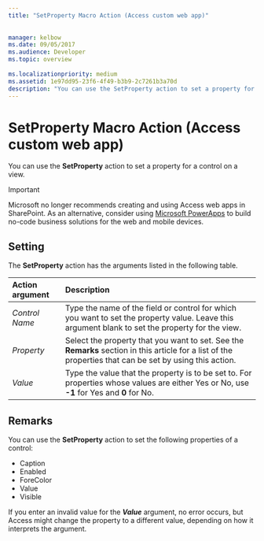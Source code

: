 ```yaml
---
title: "SetProperty Macro Action (Access custom web app)"
 
 
manager: kelbow
ms.date: 09/05/2017
ms.audience: Developer
ms.topic: overview
  
ms.localizationpriority: medium
ms.assetid: 1e97dd95-23f6-4f49-b3b9-2c7261b3a70d
description: "You can use the SetProperty action to set a property for a control on a view."
---
```


# SetProperty Macro Action (Access custom web app)

You can use the **SetProperty** action to set a property for a control on a view.
  
> [!IMPORTANT]
> Microsoft no longer recommends creating and using Access web apps in SharePoint. As an alternative, consider using [Microsoft PowerApps](https://powerapps.microsoft.com/) to build no-code business solutions for the web and mobile devices.
  
## Setting

The **SetProperty** action has the arguments listed in the following table.
  
|**Action argument**|**Description**|
|:-----|:-----|
| _Control Name_ <br/> |Type the name of the field or control for which you want to set the property value. Leave this argument blank to set the property for the view. |
| _Property_ <br/> |Select the property that you want to set. See the **Remarks** section in this article for a list of the properties that can be set by using this action. |
| _Value_ <br/> |Type the value that the property is to be set to. For properties whose values are either Yes or No, use **-1** for Yes and **0** for No. |

## Remarks

You can use the **SetProperty** action to set the following properties of a control:
  
- Caption
- Enabled
- ForeColor
- Value
- Visible

If you enter an invalid value for the ***Value*** argument, no error occurs, but Access might change the property to a different value, depending on how it interprets the argument.
  